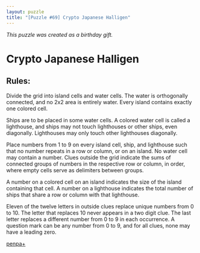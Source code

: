 ```yaml
---
layout: puzzle
title: "[Puzzle #69] Crypto Japanese Halligen"
---
```


*This puzzle was created as a birthday gift.*

# Crypto Japanese Halligen

## Rules:

Divide the grid into island cells and water cells. The water is orthogonally connected, and no 2x2 area is entirely water. Every island contains exactly one colored cell.

Ships are to be placed in some water cells. A colored water cell is called a lighthouse, and ships may not touch lighthouses or other ships, even diagonally. Lighthouses may only touch other lighthouses diagonally.

Place numbers from 1 to 9 on every island cell, ship, and lighthouse such that no number repeats in a row or column, or on an island. No water cell may contain a number. Clues outside the grid indicate the sums of connected groups of numbers in the respective row or column, in order, where empty cells serve as delimiters between groups.

A number on a colored cell on an island indicates the size of the island containing that cell. A number on a lighthouse indicates the total number of ships that share a row or column with that lighthouse.

Eleven of the twelve letters in outside clues replace unique numbers from 0 to 10. The letter that replaces 10 never appears in a two digit clue. The last letter replaces a different number from 0 to 9 in each occurrence. A question mark can be any number from 0 to 9, and for all clues, none may have a leading zero. 

[penpa+](https://tinyurl.com/2afmp33u)
